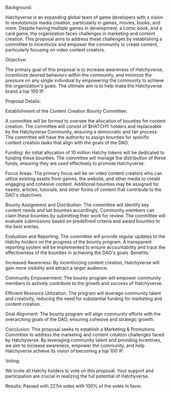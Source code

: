 Background:

Hatchyverse is an expanding global team of game developers with a vision to revolutionize media creation, particularly in games, movies, books, and more. Despite having multiple games in development, a comic book, and a card game, the organization faces challenges in marketing and content creation. This proposal aims to address these challenges by establishing a committee to incentivize and empower the community to create content, particularly focusing on video content creators.

Objective:

The primary goal of this proposal is to increase awareness of Hatchyverse, incentivize desired behaviors within the community, and minimize the pressure on any single individual by empowering the community to achieve the organization's goals. The ultimate aim is to help make the Hatchyverse brand a top 100 IP.

Proposal Details:

Establishment of the Content Creation Bounty Committee:

A committee will be formed to oversee the allocation of bounties for content creation.
The committee will consist of $HATCHY holders and replaceable by the Hatchyverse Community, ensuring a democratic and fair process.
The committee will have the authority to assign bounties for specific content creation tasks that align with the goals of the DAO.

Funding:
An initial allocation of 10 million Hatchy tokens will be dedicated to funding these bounties.
The committee will manage the distribution of these funds, ensuring they are used effectively to promote Hatchyverse.

Focus Areas:
The primary focus will be on video content creators who can utilize existing assets from games, the website, and other media to create engaging and cohesive content.
Additional bounties may be assigned for tweets, articles, tutorials, and other forms of content that contribute to the DAO's objectives.

Bounty Assignment and Distribution:
The committee will identify key content needs and set bounties accordingly.
Community members can claim these bounties by submitting their work for review.
The committee will evaluate submissions based on predefined criteria and award bounties to the best entries.

Evaluation and Reporting:
The committee will provide regular updates to the Hatchy holders on the progress of the bounty program.
A transparent reporting system will be implemented to ensure accountability and track the effectiveness of the bounties in achieving the DAO's goals.
Benefits:

Increased Awareness:
By incentivizing content creation, Hatchyverse will gain more visibility and attract a larger audience.

Community Empowerment:
The bounty program will empower community members to actively contribute to the growth and success of Hatchyverse.

Efficient Resource Utilization: The program will leverage community talent and creativity, reducing the need for substantial funding for marketing and content creation.

Goal Alignment: The bounty program will align community efforts with the overarching goals of the DAO, ensuring cohesive and strategic growth.

Conclusion:
This proposal seeks to establish a Marketing & Promotions Committee to address the marketing and content creation challenges faced by Hatchyverse. By leveraging community talent and providing incentives, we aim to increase awareness, empower the community, and help Hatchyverse achieve its vision of becoming a top 100 IP.

Voting:

We invite all Hatchy holders to vote on this proposal. Your support and participation are crucial in realizing the full potential of Hatchyverse.

Results:
Passed with 227m votes with 100% of the votes in favor.